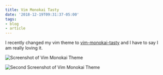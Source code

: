 ```yaml
---
title: Vim Monokai Tasty
date: '2018-12-19T09:31:37-05:00'
tags:
- blog
- article
---
```


I recently changed my vim theme to [vim-monokai-tasty](https://github.com/patstockwell/vim-monokai-tasty) and I have to say I am really loving it.

![Screenshot of Vim Monokai Theme](/assets/images/posts/screenshots/vim-monokai-tasty.png)

![Second Screenshot of Vim Monokai Theme](/assets/images/posts/screenshots/vim-monokai-tasty2.png)
